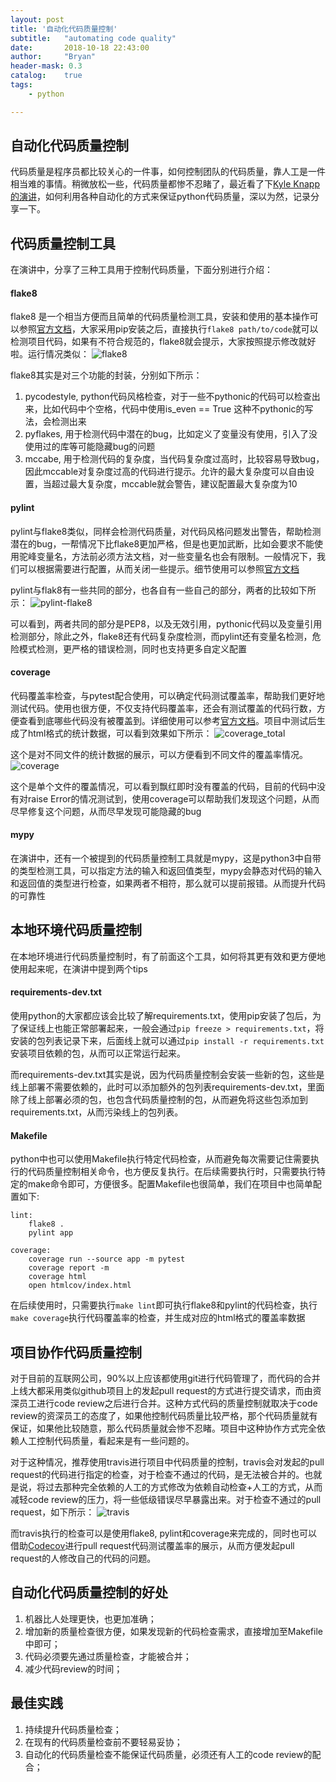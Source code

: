 ```yaml
---
layout: post
title: '自动化代码质量控制'
subtitle:   "automating code quality"
date:       2018-10-18 22:43:00
author:     "Bryan"
header-mask: 0.3
catalog:    true
tags:
    - python

---
```


## 自动化代码质量控制
代码质量是程序员都比较关心的一件事，如何控制团队的代码质量，靠人工是一件相当难的事情。稍微放松一些，代码质量都惨不忍睹了，最近看了下[Kyle Knapp的演讲](https://www.youtube.com/watch?v=G1lDk_WKXvY&t=9s)，如何利用各种自动化的方式来保证python代码质量，深以为然，记录分享一下。

## 代码质量控制工具
在演讲中，分享了三种工具用于控制代码质量，下面分别进行介绍：

#### flake8
flake8 是一个相当方便而且简单的代码质量检测工具，安装和使用的基本操作可以参照[官方文档](http://flake8.pycqa.org/en/latest/index.html#quickstart)，大家采用pip安装之后，直接执行`flake8 path/to/code`就可以检测项目代码，如果有不符合规范的，flake8就会提示，大家按照提示修改就好啦。运行情况类似：
![flake8](/img/in-post/code-quality/flake8.jpg)

flake8其实是对三个功能的封装，分别如下所示：

1. pycodestyle, python代码风格检查，对于一些不pythonic的代码可以检查出来，比如代码中个空格，代码中使用is_even == True 这种不pythonic的写法，会检测出来
2. pyflakes, 用于检测代码中潜在的bug，比如定义了变量没有使用，引入了没使用过的库等可能隐藏bug的问题  
3. mccabe, 用于检测代码的复杂度，当代码复杂度过高时，比较容易导致bug，因此mccable对复杂度过高的代码进行提示。允许的最大复杂度可以自由设置，当超过最大复杂度，mccable就会警告，建议配置最大复杂度为10

#### pylint
pylint与flake8类似，同样会检测代码质量，对代码风格问题发出警告，帮助检测潜在的bug，一帮情况下比flake8更加严格，但是也更加武断，比如会要求不能使用驼峰变量名，方法前必须方法文档，对一些变量名也会有限制。一般情况下，我们可以根据需要进行配置，从而关闭一些提示。细节使用可以参照[官方文档](http://pylint.pycqa.org/en/latest/)

pylint与flak8有一些共同的部分，也各自有一些自己的部分，两者的比较如下所示：
![pylint-flake8](/img/in-post/code-quality/pylint-flake8.jpg)

可以看到，两者共同的部分是PEP8，以及无效引用，pythonic代码以及变量引用检测部分，除此之外，flake8还有代码复杂度检测，而pylint还有变量名检测，危险模式检测，更严格的错误检测，同时也支持更多自定义配置

#### coverage
代码覆盖率检查，与pytest配合使用，可以确定代码测试覆盖率，帮助我们更好地测试代码。使用也很方便，不仅支持代码覆盖率，还会有测试覆盖的代码行数，方便查看到底哪些代码没有被覆盖到。详细使用可以参考[官方文档](https://coverage.readthedocs.io/en/v4.5.x/)。项目中测试后生成了html格式的统计数据，可以看到效果如下所示：
![coverage_total](/img/in-post/code-quality/coverage_total.jpg)

这个是对不同文件的统计数据的展示，可以方便看到不同文件的覆盖率情况。
![coverage](/img/in-post/code-quality/coverage.jpg)

这个是单个文件的覆盖情况，可以看到飘红即时没有覆盖的代码，目前的代码中没有对raise Error的情况测试到，使用coverage可以帮助我们发现这个问题，从而尽早修复这个问题，从而尽早发现可能隐藏的bug

#### mypy
在演讲中，还有一个被提到的代码质量控制工具就是mypy，这是python3中自带的类型检测工具，可以指定方法的输入和返回值类型，mypy会静态对代码的输入和返回值的类型进行检查，如果两者不相符，那么就可以提前报错。从而提升代码的可靠性

## 本地环境代码质量控制
在本地环境进行代码质量控制时，有了前面这个工具，如何将其更有效和更方便地使用起来呢，在演讲中提到两个tips

#### requirements-dev.txt
使用python的大家都应该会比较了解requirements.txt，使用pip安装了包后，为了保证线上也能正常部署起来，一般会通过`pip freeze > requirements.txt`，将安装的包列表记录下来，后面线上就可以通过`pip install -r requirements.txt`安装项目依赖的包，从而可以正常运行起来。

而requirements-dev.txt其实是说，因为代码质量控制会安装一些新的包，这些是线上部署不需要依赖的，此时可以添加额外的包列表requirements-dev.txt，里面除了线上部署必须的包，也包含代码质量控制的包，从而避免将这些包添加到requirements.txt，从而污染线上的包列表。

#### Makefile
python中也可以使用Makefile执行特定代码检查，从而避免每次需要记住需要执行的代码质量控制相关命令，也方便反复执行。在后续需要执行时，只需要执行特定的make命令即可，方便很多。配置Makefile也很简单，我们在项目中也简单配置如下:

```
lint:    
	flake8 .
	pylint app

coverage: 
	coverage run --source app -m pytest
	coverage report -m
	coverage html
	open htmlcov/index.html
```
在后续使用时，只需要执行`make lint`即可执行flake8和pylint的代码检查，执行`make coverage`执行代码覆盖率的检查，并生成对应的html格式的覆盖率数据

## 项目协作代码质量控制
对于目前的互联网公司，90%以上应该都使用git进行代码管理了，而代码的合并上线大都采用类似github项目上的发起pull request的方式进行提交请求，而由资深员工进行code review之后进行合并。这种方式代码的质量控制就取决于code review的资深员工的态度了，如果他控制代码质量比较严格，那个代码质量就有保证，如果他比较随意，那么代码质量就会惨不忍睹。项目中这种协作方式完全依赖人工控制代码质量，看起来是有一些问题的。

对于这种情况，推荐使用travis进行项目中代码质量的控制，travis会对发起的pull request的代码进行指定的检查，对于检查不通过的代码，是无法被合并的。也就是说，将过去那种完全依赖的人工的方式修改为依赖自动检查+人工的方式，从而减轻code review的压力，将一些低级错误尽早暴露出来。对于检查不通过的pull request，如下所示：
![travis](/img/in-post/code-quality/travis.jpg)

而travis执行的检查可以是使用flake8, pylint和coverage来完成的，同时也可以借助[Codecov](https://codecov.io/)进行pull request代码测试覆盖率的展示，从而方便发起pull request的人修改自己的代码的问题。

## 自动化代码质量控制的好处
1. 机器比人处理更快，也更加准确；
2. 增加新的质量检查很方便，如果发现新的代码检查需求，直接增加至Makefile中即可；
3. 代码必须要先通过质量检查，才能被合并；
4. 减少代码review的时间；

## 最佳实践
1. 持续提升代码质量检查；
2. 在现有的代码质量检查前不要轻易妥协；
3. 自动化的代码质量检查不能保证代码质量，必须还有人工的code review的配合；
